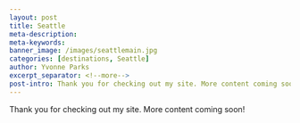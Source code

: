 ```yaml
---
layout: post
title: Seattle
meta-description:
meta-keywords:
banner_image: /images/seattlemain.jpg
categories: [destinations, Seattle]
author: Yvonne Parks
excerpt_separator: <!--more-->
post-intro: Thank you for checking out my site. More content coming soon!
---
```


Thank you for checking out my site. More content coming soon!
